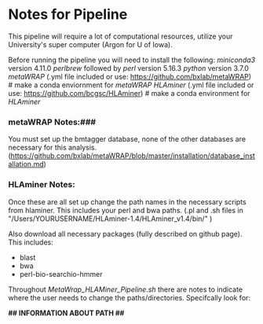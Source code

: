# Notes for Pipeline #

This pipeline will require a lot of computational resources, utilize your University's super computer (Argon for U of Iowa).

Before running the pipeline you will need to install the following:
*miniconda3* version 4.11.0
*perlbrew* followed by *perl* version 5.16.3
*python* version 3.7.0
*metaWRAP* (.yml file included or use: https://github.com/bxlab/metaWRAP) # make a conda enviornment for *metaWRAP*
*HLAminer* (.yml file included or use: https://github.com/bcgsc/HLAminer) # make a conda environment for *HLAminer*

### metaWRAP Notes:###
You must set up the bmtagger database, none of the other databases are necessary for this analysis. 
(https://github.com/bxlab/metaWRAP/blob/master/installation/database_installation.md)

### HLAminer Notes: ###
Once these are all set up change the path names in the necessary scripts from hlaminer. This includes
your perl and bwa paths.
(.pl and .sh files in "/Users/YOURUSERNAME/HLAminer-1.4/HLAminer_v1.4/bin/" )

Also download all necessary packages (fully described on github page). This includes:
- blast
- bwa
- perl-bio-searchio-hmmer

Throughout *MetaWrap_HLAMiner_Pipeline.sh* there are notes to indicate where the user needs to change the paths/directories. 
Specifcally look for:

**## INFORMATION ABOUT PATH ##**
